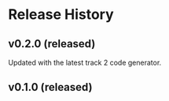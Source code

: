# Release History

## v0.2.0 (released)
Updated with the latest track 2 code generator.

## v0.1.0 (released)
